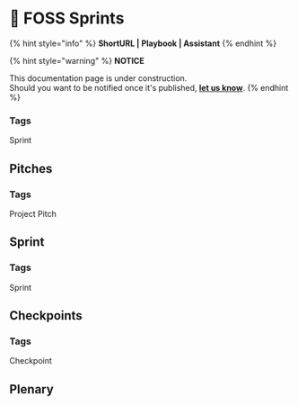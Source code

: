 # 🚧 FOSS Sprints

{% hint style="info" %}
**ShortURL | Playbook | Assistant**
{% endhint %}



{% hint style="warning" %}
**NOTICE**

This documentation page is under construction.\
Should you want to be notified once it's published, [**let us know**](https://tiof.click/TIOFTarianUpdatesService).
{% endhint %}



### Tags

Sprint



## Pitches



### Tags

Project Pitch



## Sprint



### Tags

Sprint





## Checkpoints



### Tags

Checkpoint



## Plenary











